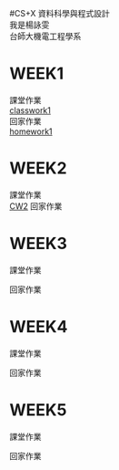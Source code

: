 #CS+X 資料科學與程式設計        
我是楊詠雯    
台師大機電工程學系    
# WEEK1
課堂作業    
[classwork1](https://yongwen-yang.github.io/example/WEEK1/classwork1.html)    
回家作業        
[homework1](https://yongwen-yang.github.io/example//WEEK1/homework1.html)
# WEEK2
課堂作業    
[CW2](https://yongwen-yang.github.io/example/WEEK2/CW2.html)
回家作業    

# WEEK3
課堂作業    

回家作業    

# WEEK4
課堂作業    

回家作業    

# WEEK5
課堂作業    

回家作業    
